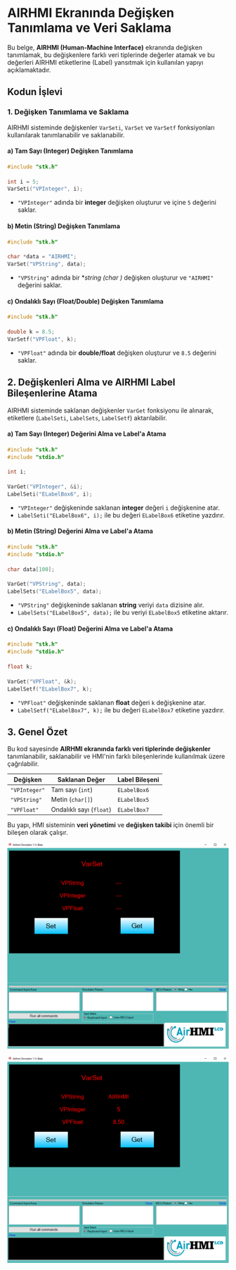 # AIRHMI Ekranında Değişken Tanımlama ve Veri Saklama

Bu belge, **AIRHMI (Human-Machine Interface)** ekranında değişken tanımlamak, bu değişkenlere farklı veri tiplerinde değerler atamak ve bu değerleri AIRHMI etiketlerine (Label) yansıtmak için kullanılan yapıyı açıklamaktadır.

## Kodun İşlevi

### 1. Değişken Tanımlama ve Saklama

AIRHMI sisteminde değişkenler `VarSeti`, `VarSet` ve `VarSetf` fonksiyonları kullanılarak tanımlanabilir ve saklanabilir.

#### a) Tam Sayı (Integer) Değişken Tanımlama
```c
#include "stk.h"

int i = 5;
VarSeti("VPInteger", i);
```
- `"VPInteger"` adında bir **integer** değişken oluşturur ve içine `5` değerini saklar.

#### b) Metin (String) Değişken Tanımlama
```c
#include "stk.h"

char *data = "AIRHMI";
VarSet("VPString", data);
```
- `"VPString"` adında bir **string (char *)** değişken oluşturur ve `"AIRHMI"` değerini saklar.

#### c) Ondalıklı Sayı (Float/Double) Değişken Tanımlama
```c
#include "stk.h"

double k = 8.5;
VarSetf("VPFloat", k);
```
- `"VPFloat"` adında bir **double/float** değişken oluşturur ve `8.5` değerini saklar.

## 2. Değişkenleri Alma ve AIRHMI Label Bileşenlerine Atama

AIRHMI sisteminde saklanan değişkenler `VarGet` fonksiyonu ile alınarak, etiketlere (`LabelSeti`, `LabelSets`, `LabelSetf`) aktarılabilir.

#### a) Tam Sayı (Integer) Değerini Alma ve Label'a Atama
```c
#include "stk.h"
#include "stdio.h"

int i;

VarGet("VPInteger", &i);
LabelSeti("ELabelBox6", i);
```
- `"VPInteger"` değişkeninde saklanan **integer** değeri `i` değişkenine atar.
- `LabelSeti("ELabelBox6", i);` ile bu değeri `ELabelBox6` etiketine yazdırır.

#### b) Metin (String) Değerini Alma ve Label'a Atama
```c
#include "stk.h"
#include "stdio.h"

char data[100];

VarGet("VPString", data);
LabelSets("ELabelBox5", data);
```
- `"VPString"` değişkeninde saklanan **string** veriyi `data` dizisine alır.
- `LabelSets("ELabelBox5", data);` ile bu veriyi `ELabelBox5` etiketine aktarır.

#### c) Ondalıklı Sayı (Float) Değerini Alma ve Label'a Atama
```c
#include "stk.h"
#include "stdio.h"

float k;

VarGet("VPFloat", &k);
LabelSetf("ELabelBox7", k);
```
- `"VPFloat"` değişkeninde saklanan **float** değeri `k` değişkenine atar.
- `LabelSetf("ELabelBox7", k);` ile bu değeri `ELabelBox7` etiketine yazdırır.

## 3. Genel Özet
Bu kod sayesinde **AIRHMI ekranında farklı veri tiplerinde değişkenler** tanımlanabilir, saklanabilir ve HMI'nin farklı bileşenlerinde kullanılmak üzere çağrılabilir.

| Değişken | Saklanan Değer | Label Bileşeni |
|----------|---------------|---------------|
| `"VPInteger"` | Tam sayı (`int`) | `ELabelBox6` |
| `"VPString"` | Metin (`char[]`) | `ELabelBox5` |
| `"VPFloat"` | Ondalıklı sayı (`float`) | `ELabelBox7` |

Bu yapı, HMI sisteminin **veri yönetimi** ve **değişken takibi** için önemli bir bileşen olarak çalışır.


![Açıklama Metni](1.png)

![Açıklama Metni](2.png)

